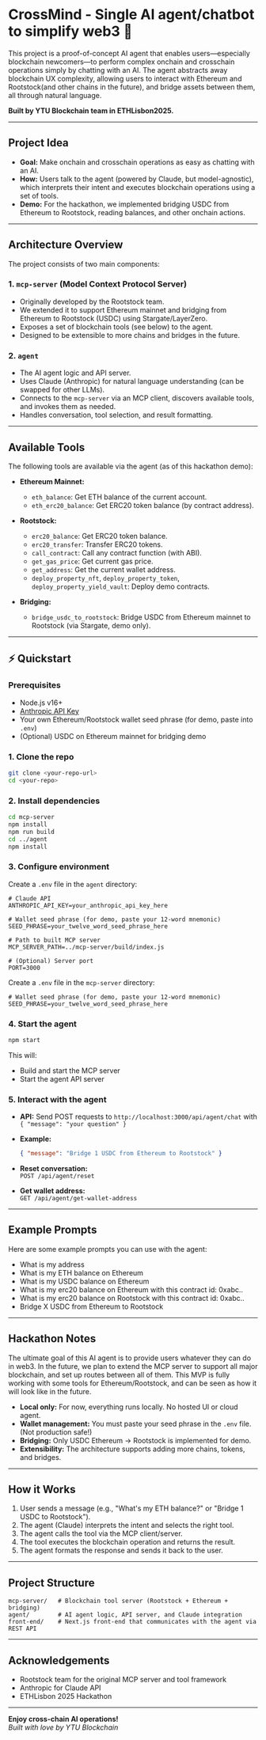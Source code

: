 # CrossMind - Single AI agent/chatbot to simplify web3 🚀

This project is a proof-of-concept AI agent that enables users—especially blockchain newcomers—to perform complex onchain and crosschain operations simply by chatting with an AI. The agent abstracts away blockchain UX complexity, allowing users to interact with Ethereum and Rootstock(and other chains in the future), and bridge assets between them, all through natural language.

**Built by YTU Blockchain team in ETHLisbon2025.**

---

## Project Idea

- **Goal:** Make onchain and crosschain operations as easy as chatting with an AI.
- **How:** Users talk to the agent (powered by Claude, but model-agnostic), which interprets their intent and executes blockchain operations using a set of tools.
- **Demo:** For the hackathon, we implemented bridging USDC from Ethereum to Rootstock, reading balances, and other onchain actions.

---

##  Architecture Overview

The project consists of two main components:

### 1. `mcp-server` (Model Context Protocol Server)
- Originally developed by the Rootstock team.
- We extended it to support Ethereum mainnet and bridging from Ethereum to Rootstock (USDC) using Stargate/LayerZero.
- Exposes a set of blockchain tools (see below) to the agent.
- Designed to be extensible to more chains and bridges in the future.

### 2. `agent`
- The AI agent logic and API server.
- Uses Claude (Anthropic) for natural language understanding (can be swapped for other LLMs).
- Connects to the `mcp-server` via an MCP client, discovers available tools, and invokes them as needed.
- Handles conversation, tool selection, and result formatting.

---

##  Available Tools

The following tools are available via the agent (as of this hackathon demo):

- **Ethereum Mainnet:**
  - `eth_balance`: Get ETH balance of the current account.
  - `eth_erc20_balance`: Get ERC20 token balance (by contract address).

- **Rootstock:**
  - `erc20_balance`: Get ERC20 token balance.
  - `erc20_transfer`: Transfer ERC20 tokens.
  - `call_contract`: Call any contract function (with ABI).
  - `get_gas_price`: Get current gas price.
  - `get_address`: Get the current wallet address.
  - `deploy_property_nft`, `deploy_property_token`, `deploy_property_yield_vault`: Deploy demo contracts.

- **Bridging:**
  - `bridge_usdc_to_rootstock`: Bridge USDC from Ethereum mainnet to Rootstock (via Stargate, demo only).

---

## ⚡ Quickstart

### Prerequisites

- Node.js v16+
- [Anthropic API Key](https://www.anthropic.com/)
- Your own Ethereum/Rootstock wallet seed phrase (for demo, paste into `.env`)
- (Optional) USDC on Ethereum mainnet for bridging demo

### 1. Clone the repo

```bash
git clone <your-repo-url>
cd <your-repo>
```

### 2. Install dependencies

```bash
cd mcp-server
npm install
npm run build
cd ../agent
npm install
```

### 3. Configure environment

Create a `.env` file in the `agent` directory:

```
# Claude API
ANTHROPIC_API_KEY=your_anthropic_api_key_here

# Wallet seed phrase (for demo, paste your 12-word mnemonic)
SEED_PHRASE=your_twelve_word_seed_phrase_here

# Path to built MCP server
MCP_SERVER_PATH=../mcp-server/build/index.js

# (Optional) Server port
PORT=3000
```

Create a `.env` file in the `mcp-server` directory:
```
# Wallet seed phrase (for demo, paste your 12-word mnemonic)
SEED_PHRASE=your_twelve_word_seed_phrase_here
```
### 4. Start the agent

```bash
npm start
```

This will:
- Build and start the MCP server
- Start the agent API server

### 5. Interact with the agent

- **API:** Send POST requests to `http://localhost:3000/api/agent/chat` with `{ "message": "your question" }`
- **Example:**  
  ```json
  { "message": "Bridge 1 USDC from Ethereum to Rootstock" }
  ```
- **Reset conversation:**  
  `POST /api/agent/reset`

- **Get wallet address:**  
  `GET /api/agent/get-wallet-address`

---

## Example Prompts

Here are some example prompts you can use with the agent:

- What is my address
- What is my ETH balance on Ethereum
- What is my USDC balance on Ethereum
- What is my erc20 balance on Ethereum with this contract id: 0xabc..
- What is my erc20 balance on Rootstock with this contract id: 0xabc..
- Bridge X USDC from Ethereum to Rootstock

---

##  Hackathon Notes
The ultimate goal of this AI agent is to provide users whatever they can do in web3. In the future, we plan to extend the MCP server to support all major blockchain, and set up routes between all of them. This MVP is fully working with some tools for Ethereum/Rootstock, and can be seen as how it will look like in the future.

- **Local only:** For now, everything runs locally. No hosted UI or cloud agent. 
- **Wallet management:** You must paste your seed phrase in the `.env` file. (Not production safe!)
- **Bridging:** Only USDC Ethereum → Rootstock is implemented for demo.
- **Extensibility:** The architecture supports adding more chains, tokens, and bridges.

---

##  How it Works

1. User sends a message (e.g., "What's my ETH balance?" or "Bridge 1 USDC to Rootstock").
2. The agent (Claude) interprets the intent and selects the right tool.
3. The agent calls the tool via the MCP client/server.
4. The tool executes the blockchain operation and returns the result.
5. The agent formats the response and sends it back to the user.

---

## Project Structure

```
mcp-server/   # Blockchain tool server (Rootstock + Ethereum + bridging)
agent/        # AI agent logic, API server, and Claude integration
front-end/    # Next.js front-end that communicates with the agent via REST API
```

---

##  Acknowledgements

- Rootstock team for the original MCP server and tool framework
- Anthropic for Claude API
- ETHLisbon 2025 Hackathon

---

**Enjoy cross-chain AI operations!**  
*Built with love by YTU Blockchain*